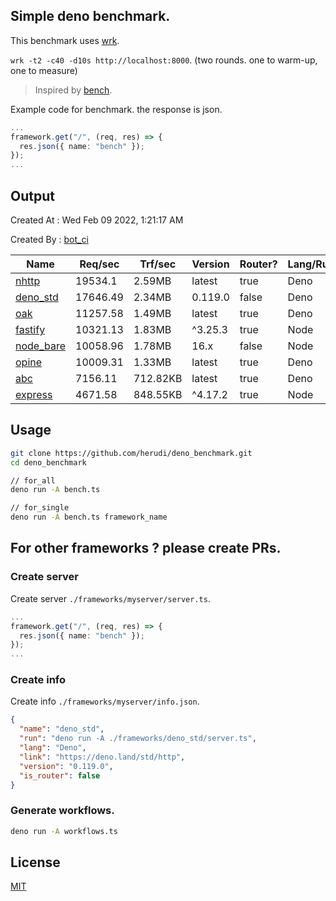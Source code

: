 ## Simple deno benchmark.
This benchmark uses [wrk](https://github.com/wg/wrk).

`wrk -t2 -c40 -d10s http://localhost:8000`. (two rounds. one to warm-up, one to measure)

> Inspired by [bench](https://github.com/denosaurs/bench).

Example code for benchmark. the response is json.
```ts
...
framework.get("/", (req, res) => {
  res.json({ name: "bench" });
});
...
```

## Output
Created At : Wed Feb 09 2022, 1:21:17 AM

Created By : [bot_ci](https://github.com/herudi/deno_benchmarks/commits?author=github-actions%5Bbot%5D)

|Name|Req/sec|Trf/sec|Version|Router?|Lang/Runtime|
|----|----|----|----|----|----|
|[nhttp](https://github.com/nhttp/nhttp)|19534.1|2.59MB|latest|true|Deno|
|[deno_std](https://deno.land/std/http)|17646.49|2.34MB|0.119.0|false|Deno|
|[oak](https://github.com/oakserver/oak)|11257.58|1.49MB|latest|true|Deno|
|[fastify](https://github.com/fastify/fastify)|10321.13|1.83MB|^3.25.3|true|Node|
|[node_bare](https://nodejs.org)|10058.96|1.78MB|16.x|false|Node|
|[opine](https://github.com/cmorten/opine)|10009.31|1.33MB|latest|true|Deno|
|[abc](https://deno.land/x/abc)|7156.11|712.82KB|latest|true|Deno|
|[express](https://github.com/expressjs/express)|4671.58|848.55KB|^4.17.2|true|Node|


## Usage
```bash
git clone https://github.com/herudi/deno_benchmark.git
cd deno_benchmark

// for_all
deno run -A bench.ts

// for_single
deno run -A bench.ts framework_name
```
## For other frameworks ? please create PRs.
### Create server
Create server `./frameworks/myserver/server.ts`.
```ts
...
framework.get("/", (req, res) => {
  res.json({ name: "bench" });
});
...
```
### Create info
Create info `./frameworks/myserver/info.json`.
```json
{
  "name": "deno_std",
  "run": "deno run -A ./frameworks/deno_std/server.ts",
  "lang": "Deno",
  "link": "https://deno.land/std/http",
  "version": "0.119.0",
  "is_router": false
}
```
### Generate workflows.
```bash
deno run -A workflows.ts
```
## License

[MIT](LICENSE)

